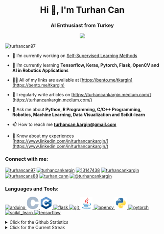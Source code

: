 <h1 align="center">Hi 👋, I'm Turhan Can</h1>
<h3 align="center">AI Enthusiast from Turkey</h3>
<p align="middle"><img src="https://media.giphy.com/media/bcKmIWkUMCjVm/giphy.gif" width="91px"></h2> 
<p align="left"> <img src="https://komarev.com/ghpvc/?username=turhancan97&label=Profile%20views&color=0e75b6&style=flat" alt="turhancan97" /> </p>

- 🔭 I’m currently working on [Self-Supervised Learning Methods](https://gmum.net/team/)

- 🌱 I’m currently learning **Tensorflow, Keras, Pytorch, Flask, OpenCV and AI in Robotics Applications**

- 👨‍💻 All of my links are available at [https://bento.me/tkargin](https://bento.me/tkargin)

- 📝 I regularly write articles on [https://turhancankargin.medium.com/](https://turhancankargin.medium.com/)

- 💬 Ask me about **Python, R Programming, C/C++ Programming, Robotics, Machine Learning, Data Visualization and Scikit-learn**

- 📫 How to reach me **turhancan.kargin@gmail.com**

- 📄 Know about my experiences [https://www.linkedin.com/in/turhancankargin/](https://www.linkedin.com/in/turhancankargin/)

<h3 align="left">Connect with me:</h3>
<p align="left">
<a href="https://twitter.com/turhancan97" target="blank"><img align="center" src="https://cdn.jsdelivr.net/npm/simple-icons@3.0.1/icons/twitter.svg" alt="turhancan97" height="30" width="40" /></a>
<a href="https://linkedin.com/in/turhancankargin" target="blank"><img align="center" src="https://cdn.jsdelivr.net/npm/simple-icons@3.0.1/icons/linkedin.svg" alt="turhancankargin" height="30" width="40" /></a>
<a href="https://stackoverflow.com/users/13147438" target="blank"><img align="center" src="https://cdn.jsdelivr.net/npm/simple-icons@3.0.1/icons/stackoverflow.svg" alt="13147438" height="30" width="40" /></a>
<a href="https://kaggle.com/turhancankargin" target="blank"><img align="center" src="https://cdn.jsdelivr.net/npm/simple-icons@3.0.1/icons/kaggle.svg" alt="turhancankargin" height="30" width="40" /></a>
<a href="https://fb.com/turhancans88" target="blank"><img align="center" src="https://cdn.jsdelivr.net/npm/simple-icons@3.0.1/icons/facebook.svg" alt="turhancans88" height="30" width="40" /></a>
<a href="https://instagram.com/turhan.cann" target="blank"><img align="center" src="https://cdn.jsdelivr.net/npm/simple-icons@3.0.1/icons/instagram.svg" alt="turhan.cann" height="30" width="40" /></a>
<a href="https://medium.com/@turhancankargin" target="blank"><img align="center" src="https://cdn.jsdelivr.net/npm/simple-icons@3.0.1/icons/medium.svg" alt="@turhancankargin" height="30" width="40" /></a>
</p>

<h3 align="left">Languages and Tools:</h3>
<p align="left"> <a href="https://www.arduino.cc/" target="_blank"> <img src="https://cdn.worldvectorlogo.com/logos/arduino-1.svg" alt="arduino" width="40" height="40"/> </a> <a href="https://www.cprogramming.com/" target="_blank"> <img src="https://raw.githubusercontent.com/devicons/devicon/master/icons/c/c-original.svg" alt="c" width="40" height="40"/> </a> <a href="https://www.w3schools.com/cpp/" target="_blank"> <img src="https://raw.githubusercontent.com/devicons/devicon/master/icons/cplusplus/cplusplus-original.svg" alt="cplusplus" width="40" height="40"/> </a> <a href="https://flask.palletsprojects.com/" target="_blank"> <img src="https://www.vectorlogo.zone/logos/palletsprojects_flask/palletsprojects_flask-icon~v2.svg" alt="flask" width="40" height="40"/> </a> <a href="https://git-scm.com/" target="_blank"> <img src="https://www.vectorlogo.zone/logos/git-scm/git-scm-icon.svg" alt="git" width="40" height="40"/> </a> <a href="https://www.java.com" target="_blank"> <img src="https://raw.githubusercontent.com/devicons/devicon/master/icons/java/java-original.svg" alt="java" width="40" height="40"/> </a> <a href="https://opencv.org/" target="_blank"> <img src="https://www.vectorlogo.zone/logos/opencv/opencv-icon.svg" alt="opencv" width="40" height="40"/> </a> <a href="https://www.python.org" target="_blank"> <img src="https://raw.githubusercontent.com/devicons/devicon/master/icons/python/python-original.svg" alt="python" width="40" height="40"/> </a> <a href="https://pytorch.org/" target="_blank"> <img src="https://www.vectorlogo.zone/logos/pytorch/pytorch-icon.svg" alt="pytorch" width="40" height="40"/> </a> <a href="https://scikit-learn.org/" target="_blank"> <img src="https://upload.wikimedia.org/wikipedia/commons/0/05/Scikit_learn_logo_small.svg" alt="scikit_learn" width="40" height="40"/> </a> <a href="https://www.tensorflow.org" target="_blank"> <img src="https://www.vectorlogo.zone/logos/tensorflow/tensorflow-icon.svg" alt="tensorflow" width="40" height="40"/> </a> </p>

<details>
  <summary>Click for the Github Statistics</summary>
  
  <div align="left">
    <a>
      <p><img width="400" align="left" src="https://github-readme-stats.vercel.app/api?username=turhancan97&show_icons=true&locale=en" alt="turhancan97" /></p>
    </a>
    <a>
      <p><img width="300" align="center" src="https://github-readme-stats.vercel.app/api/top-langs?username=turhancan97&show_icons=true&locale=en&layout=compact" alt="turhancan97" /></p>
    </a>
  </div>
</details>

<details>
  <summary>Click for the Current Streak</summary>
  
  <div align="left">
    <a href="https://git.io/streak-stats">
      <p><img align="left" src="https://github-readme-streak-stats-eight.vercel.app?user=turhancan97&border_radius=50" alt="turhancan97" /></p>
    </a>
    <a href="https://app.daily.dev/tkargin" target="_blank">
      <img width="200" align="center" src="https://github.com/turhancan97/turhancan97/blob/master/devcard.svg" alt="Turhan Can Kargın's Dev Card"/>
    </a>
  </div>
</details>
